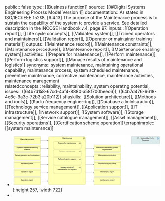 public:: false
type:: [[Business function]]
source:: [[@Digital Systems Engineering Process Model Version 1]]
documentation:: As stated in ISO/IEC/IEEE 15288, [6.4.13] The purpose of the Maintenance process is to sustain the capability of the system to provide a service.  See detailed description in the INCOSE Handbook v.4, page 97.
inputs:: [[Operation report]], [[Life cycle concepts]], [[Validated system]], [[Trained operators and maintainers]], [[Validation report]], [[Operator or maintainer training material]]
outputs:: [[Maintenance record]], [[Maintenance constraints]], [[Maintenance procedure]], [[Maintenance report]], [[Maintenance enabling system]]
activities:: [[Prepare for maintenance]], [[Perform maintenance]], [[Perform logistics support]], [[Manage results of maintenance and logistics]]
synonyms:: system maintenance, maintaining operational capability, maintenance process, system scheduled maintenance, preventive maintenance, corrective maintenance, maintenance activities, maintenance management  
relatedconcepts:: reliability, maintainability, system operating potential,
issues:: ((64b7d158-67cd-4af4-8880-a58f700beec6)), ((64b7d476-6618-4e6c-9a3c-72b3fa20b112))
sfiaskills:: [[Solution architecture]], [[Methods and tools]], [[Radio frequency engineering]], [[Database administration]], [[Technology service management]], [[Application support]], [[IT infrastructure]], [[Network support]], [[System software]], [[Storage management]], [[Service catalogue management]], [[Asset management]], [[Security operations]], [[Certification scheme operation]]
terraphimrole:: [[system maintenance]]

- ![image.png](../assets/image_1689444662286_0.png){:height 257, :width 722}
-